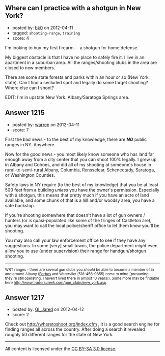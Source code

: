 ## Where can I practice with a shotgun in New York?

- posted by: [bk0](https://stackexchange.com/users/-1/411-bk0) on 2012-04-11
- tagged: `shooting-range`, `training`
- score: 4

<p>I'm looking to buy my first firearm -- a shotgun for home defense.</p>

<p>My biggest obstacle is that I have no place to safely fire it. I live in an apartment in a suburban area. All the ranges/shooting clubs in the area are closed to new members.</p>

<p>There are some state forests and parks within an hour or so (New York state). Can I find a secluded spot and legally do some target shooting? Where else can I shoot?</p>

<p>EDIT: I'm in upstate New York. Albany/Saratoga Springs area.</p>



## Answer 1215

- posted by: [warren](https://stackexchange.com/users/-1/143-warren) on 2012-04-11
- score: 7

<p>First the bad news - to the best of my knowledge, there are <strong><em>NO</em></strong> public ranges in NY. Anywhere.</p>

<p>Now for the good news - you most likely know someone who has land far enough away from a city center that you can shoot 100% legally. I grew up in Albany and Cohoes, and did all of my shooting at someone's house in rural-to-semi-rural Albany, Columbia, Rensselear, Schenectady, Saratoga, or Washington Counties.</p>

<p>Safety laws in NY require (to the best of my knowledge) that you be at least 500 feet from a building <em>unless</em> you have the owner's permission. Especially with a shotgun, this means that pretty much if you have an acre of land available, and some chunk of that is a hill and/or woodsy area, you have a safe backstop.</p>

<p>If you're shooting somewhere that doesn't have a lot of gun owners / hunters (or is quasi-populated like some of the fringes of Castleton are), you may want to call the local police/sheriff office to let them know you'll be shooting.</p>

<p>You may also call your law enforcement office to see if they have any suggestions. In some [very] small towns, the police department <em>might</em> even allow you to use (under supervision) their range for handgun/shotgun shooting.</p>

<hr>

<p><sup>WRT ranges - there are several gun clubs you <em>should</em> be able to become a member of in and around Albany (<a href="http://www.forbesrifleandpistolclub.org/membership.htm" rel="nofollow">Forbes</a> and Watervliet (518-456-9855) come to mind [presuming they're still operating, I haven't lived there in almost 10 years]). Some more may be findable here <a href="http://www.traderscreek.com/gun_clubs/new_york.asp" rel="nofollow">http://www.traderscreek.com/gun_clubs/new_york.asp</a>.</sup></p>



## Answer 1217

- posted by: [GI_Jared](https://stackexchange.com/users/-1/488-gi-jared) on 2012-04-12
- score: 2

<p>Check out <a href="http://wheretoshoot.org/index.cfm" rel="nofollow">http://wheretoshoot.org/index.cfm</a> , it is a good search engine for finding ranges all across the country. After doing a search it revealed roughly 50 different ranges for the state of New York.</p>




---

All content is licensed under the [CC BY-SA 3.0 license](https://creativecommons.org/licenses/by-sa/3.0/).
